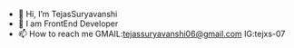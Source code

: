 - 👋 Hi, I’m TejasSuryavanshi
- 👀 I am FrontEnd Developer
- 📫 How to reach me GMAIL:tejassuryavanshi06@gmail.com IG:tejxs-07


<!---
TejasSuryavanshi/TejasSuryavanshi is a ✨ special ✨ repository because its `README.md` (this file) appears on your GitHub profile.
You can click the Preview link to take a look at your changes.
--->
